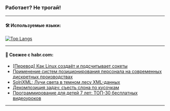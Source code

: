 ### Работает? Не трогай!

---
<!--
#### 🛠️ Technical stack:

![Java](https://img.shields.io/badge/Java-informational?logo=Oracle&style=flat&logoColor=white&color=FF4500)
![Kotlin](https://img.shields.io/badge/Kotlin-informational?logo=Kotlin&style=flat&logoColor=white&color=774D97)
![TS](https://img.shields.io/badge/TypeScript-informational?logo=typeScript&style=flat&logoColor=black&color=017acc)
![Python](https://img.shields.io/badge/Python-informational?logo=Python&style=flat&logoColor=black&color=ffdd54) <br>
![Spring](https://img.shields.io/badge/Spring-informational?logo=Spring&style=flat&logoColor=white&color=6DB33F) 
![SpringBoot](https://img.shields.io/badge/SpringBoot-informational?logo=SpringBoot&style=flat&logoColor=white&color=6DB33F)
![Nest](https://img.shields.io/badge/NestJS-informational?logo=NestJS&style=flat&logoColor=white&color=E0234E) 
![NodeJS](https://img.shields.io/badge/NodeJS-informational?logo=node.js&style=flat&logoColor=white&color=70A760)<br>
![PostgreSQL](https://img.shields.io/badge/PostgreSQL-informational?logo=PostgreSQL&style=flat&logoColor=white&color=DAA520)
![MongoDB](https://img.shields.io/badge/MongoDB-informational?logo=MongoDB&style=flat&logoColor=white&color=870000)
![Apache](https://img.shields.io/badge/Apache-informational?logo=apache&style=flat&logoColor=white&color=f74e28)

___ 
-->

#### 🛠️ Используемые языки:

[![Top Langs](https://github-readme-stats-u2qms2cxw-advtsettinggmailcoms-projects.vercel.app/api/top-langs/?username=zloylis&langs_count=10&hide_title=true&title_color=e6edf3&size_weight=0.5&count_weight=0.5&layout=compact&hide_progress=true&hide_border=true&theme=dracula)](https://github.com/zloylis)

<!---


####  :octocat:&nbsp;&nbsp; Статистика:

![GitHub stats](https://github-readme-stats-u2qms2cxw-advtsettinggmailcoms-projects.vercel.app/api?username=zloylis&show_icons=true&hide_border=true&theme=dracula&title_color=e6edf3&include_all_commits=true&count_private=true&hide_rank=false&hide_title=true&rank_icon=github)
-->
---

#### 💬 Свежее с habr.com:

<!-- BLOG-POST-LIST:START -->
- [[Перевод] Как Linux создаёт и подсчитывает сокеты](https://habr.com/ru/companies/timeweb/articles/841462/?utm_source=habrahabr&utm_medium=rss&utm_campaign=841462)
- [Применение систем позиционирования персонала на современных дискретных производствах](https://habr.com/ru/articles/841508/?utm_source=habrahabr&utm_medium=rss&utm_campaign=841508)
- [SolriXML: Лучи света в темном лесу XML-данных](https://habr.com/ru/articles/841486/?utm_source=habrahabr&utm_medium=rss&utm_campaign=841486)
- [Декомпозиция задач: съесть слона по кусочкам](https://habr.com/ru/articles/841500/?utm_source=habrahabr&utm_medium=rss&utm_campaign=841500)
- [Программирование для детей 7 лет: ТОП-30 бесплатных видеоуроков](https://habr.com/ru/companies/pixel_study/articles/841482/?utm_source=habrahabr&utm_medium=rss&utm_campaign=841482)
<!-- BLOG-POST-LIST:END -->

---
